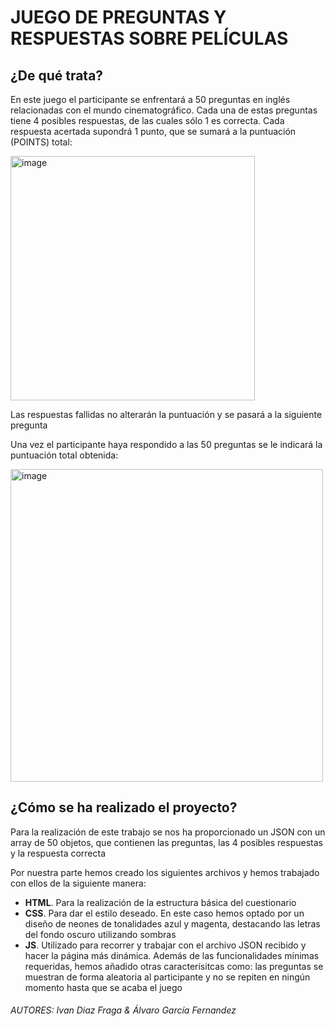 # JUEGO DE PREGUNTAS Y RESPUESTAS SOBRE PELÍCULAS

## ¿De qué trata?

En este juego el participante se enfrentará a 50 preguntas en inglés relacionadas con el mundo cinematográfico. Cada una de estas preguntas tiene 4 posibles respuestas, de las cuales sólo 1 es correcta. Cada respuesta acertada supondrá 1 punto, que se sumará a la puntuación (POINTS) total: 

<img width="391" alt="image" src="https://user-images.githubusercontent.com/104387766/175655999-02dc7a92-b316-43fe-9892-7f7e208617e2.png">

Las respuestas fallidas no alterarán la puntuación y se pasará a la siguiente pregunta

Una vez el participante haya respondido a las 50 preguntas se le indicará la puntuación total obtenida:

<img width="500" alt="image" src="https://user-images.githubusercontent.com/104387766/175656622-b5b3e038-08b7-4f1a-9092-0ac3d4caf0f5.png">


## ¿Cómo se ha realizado el proyecto?

Para la realización de este trabajo se nos ha proporcionado un JSON con un array de 50 objetos, que contienen las preguntas, las 4 posibles respuestas y la respuesta correcta

Por nuestra parte hemos creado los siguientes archivos y hemos trabajado con ellos de la siguiente manera:

  - **HTML**. Para la realización de la estructura básica del cuestionario
  - **CSS**. Para dar el estilo deseado. En este caso hemos optado por un diseño de neones de tonalidades azul y magenta, destacando las letras del fondo oscuro utilizando sombras
  - **JS**. Utilizado para recorrer y trabajar con el archivo JSON recibido y hacer la página más dinámica. Además de las funcionalidades mínimas requeridas, hemos añadido otras caracterísitcas como: las preguntas se muestran de forma aleatoria al participante y no se repiten en ningún momento hasta que se acaba el juego 
 

###### *AUTORES: Ivan Diaz Fraga & Álvaro García Fernandez*








